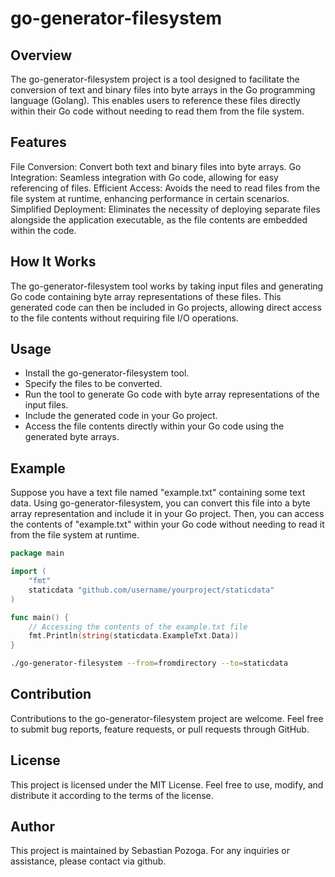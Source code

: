 # go-generator-filesystem

## Overview

The go-generator-filesystem project is a tool designed to facilitate the conversion of text and binary files into byte arrays in the Go programming language (Golang). This enables users to reference these files directly within their Go code without needing to read them from the file system.

## Features

File Conversion: Convert both text and binary files into byte arrays.
Go Integration: Seamless integration with Go code, allowing for easy referencing of files.
Efficient Access: Avoids the need to read files from the file system at runtime, enhancing performance in certain scenarios.
Simplified Deployment: Eliminates the necessity of deploying separate files alongside the application executable, as the file contents are embedded within the code.

## How It Works

The go-generator-filesystem tool works by taking input files and generating Go code containing byte array representations of these files. This generated code can then be included in Go projects, allowing direct access to the file contents without requiring file I/O operations.

## Usage

* Install the go-generator-filesystem tool.
* Specify the files to be converted.
* Run the tool to generate Go code with byte array representations of the input files.
* Include the generated code in your Go project.
* Access the file contents directly within your Go code using the generated byte arrays.

## Example

Suppose you have a text file named "example.txt" containing some text data. Using go-generator-filesystem, you can convert this file into a byte array representation and include it in your Go project. Then, you can access the contents of "example.txt" within your Go code without needing to read it from the file system at runtime.

``` go
package main

import (
    "fmt"
    staticdata "github.com/username/yourproject/staticdata"
)

func main() {
    // Accessing the contents of the example.txt file
    fmt.Println(string(staticdata.ExampleTxt.Data))
}
```

``` bash
./go-generator-filesystem --from=fromdirectory --to=staticdata
```


## Contribution

Contributions to the go-generator-filesystem project are welcome. Feel free to submit bug reports, feature requests, or pull requests through GitHub.

## License

This project is licensed under the MIT License. Feel free to use, modify, and distribute it according to the terms of the license.

## Author

This project is maintained by Sebastian Pozoga. For any inquiries or assistance, please contact via github.